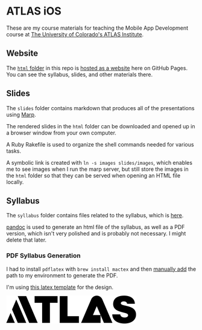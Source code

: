 # ATLAS iOS

These are my course materials for teaching the Mobile App Development course at
[The University of Colorado's ATLAS Institute](https://www.colorado.edu/atlas/).


## Website

The [`html` folder](/html/) in this repo is [hosted as a website](https://zef.github.io/ATLAS-iOS/) here on
GitHub Pages. You can see the syllabus, slides, and other materials there.

## Slides

The `slides` folder contains markdown that produces all of the presentations
using [Marp](https://marp.app).

The rendered slides in the `html` folder can be downloaded and opened
up in a browser window from your own computer.

A Ruby Rakefile is used to organize the shell commands needed for various tasks.

A symbolic link is created with `ln -s images slides/images`,
which enables me to see images when I run the marp server, but still
store the images in the `html` folder so that they can be served when opening an
HTML file locally.

## Syllabus

The `syllabus` folder contains files related to the syllabus, which is
[here](/syllabus/syllabus.html).

[pandoc](https://pandoc.org) is used to generate an html file of the syllabus,
as well as a PDF version, which isn't very polished and is probably not
necessary. I might delete that later.

### PDF Syllabus Generation

I had to install `pdflatex` with `brew install mactex` and then
[manually add](https://github.com/zef/dotfiles/commit/a5aa7a704ab1563d97aba5b4d381a094ab4ae0c8)
the path to my environment to generate the PDF.

I'm using [this latex template](https://github.com/Wandmalfarbe/pandoc-latex-template) for the design.



![Atlas](html/images/atlas.svg)
